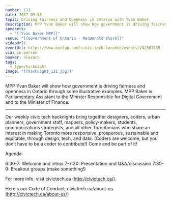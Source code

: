 ```yaml
---
number: 111
date: 2017-09-26
topic: Driving Fairness and Openness in Ontario with Yvan Baker
description: MPP Yvan Baker will show how government is driving fairness and openness in Ontario through some illustrative examples. MPP Baker is Parliamentary Assistant to the Minister Responsible for Digital Government and to the Minister of Finance.
speakers:
  - "[[Yvan Baker MPP]]"
venue: "[[Government of Ontario - MacDonald Block]]"
videoUrl: 
eventUrl: https://www.meetup.com/civic-tech-toronto/events/242567435
via: in-person
booker: alexaca
tags:
  - type/hacknight
image: "[[hacknight_111.jpg]]"
---
```


MPP Yvan Baker will show how government is driving fairness and openness in Ontario through some illustrative examples. MPP Baker is Parliamentary Assistant to the Minister Responsible for Digital Government and to the Minister of Finance.

***

Our weekly civic tech hacknights bring together designers, coders, urban planners, government staff, mappers, policy-makers, students, communications strategists, and all other Torontonians who share an interest in making Toronto more responsive, prosperous, sustainable and equitable, through design, tech, and data. (Coders are welcome, but you don’t have to be a coder to contribute!) Come and be part of it!

Agenda:

6:30-7: Welcome and intros
7-7:30: Presentation and Q&A/discussion
7:30-9: Breakout groups (make something!)

For more info, visit civictech.ca (http://civictech.ca/).

Here's our Code of Conduct: civictech.ca/about-us (http://civictech.ca/about-us/)